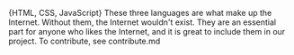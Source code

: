 {HTML, CSS, JavaScript}
These three languages are what make up the Internet. Without them, the Internet wouldn't exist.
They are an essential part for anyone who likes the Internet, and it is great to include them in our project.
To contribute, see contribute.md 
